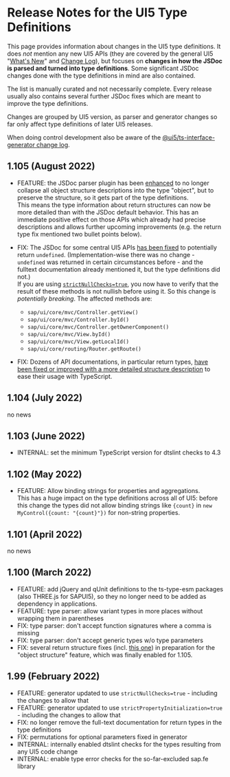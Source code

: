 # Release Notes for the UI5 Type Definitions

This page provides information about changes in the UI5 type definitions. It does *not* mention any new UI5 APIs (they are covered by the general UI5 "[What's New](https://ui5.sap.com/#/topic/99ac68a5b1c3416ab5c84c99fefa250d)" and [Change Log](https://ui5.sap.com/#/releasenotes.html)), but focuses on **changes in how the JSDoc is parsed and turned into type definitions**. Some significant JSDoc changes done with the type definitions in mind are also contained.

The list is manually curated and not necessarily complete. Every release usually also contains several further JSDoc fixes which are meant to improve the type definitions.

Changes are grouped by UI5 version, as parser and generator changes so far only affect type definitions of later UI5 releases.

When doing control development also be aware of the [@ui5/ts-interface-generator change log](https://github.com/SAP/ui5-typescript/blob/main/packages/ts-interface-generator/CHANGELOG.md).


## 1.105 (August 2022)

* FEATURE: the JSDoc parser plugin has been [enhanced](https://github.com/SAP/openui5/commit/dae14be1a2b7ad7a4dbe4b084ba925328ca3da5e) to no longer collapse all object structure descriptions into the type "object", but to preserve the structure, so it gets part of the type definitions.<br>
This means the type information about return structures can now be more detailed than with the JSDoc default behavior. This has an immediate positive effect on those APIs which already had precise descriptions and allows further upcoming improvements (e.g. the return type fix mentioned two bullet points below).

* FIX: The JSDoc for some central UI5 APIs [has been fixed](https://github.com/SAP/openui5/commit/78e6c31c36068a62de7df591b8d2c10d925445c7) to potentially return `undefined`. (Implementation-wise there was no change - `undefined` was returned in certain circumstances before - and the fulltext documentation already mentioned it, but the type definitions did not.)<br>
If you are using [`strictNullChecks=true`](https://www.typescriptlang.org/tsconfig/#strictNullChecks), you now have to verify that the result of these methods is not nullish before using it. So this change is *potentially breaking*. The affected methods are:
  * `sap/ui/core/mvc/Controller.getView()`
  * `sap/ui/core/mvc/Controller.byId()`
  * `sap/ui/core/mvc/Controller.getOwnerComponent()`
  * `sap/ui/core/mvc/View.byId()`
  * `sap/ui/core/mvc/View.getLocalId()`
  * `sap/ui/core/routing/Router.getRoute()`

* FIX: Dozens of API documentations, in particular return types, [have been fixed or improved with a more detailed structure description](https://github.com/SAP/openui5/commit/a43178b8980b00b5c198d0640864f639de3f60b6) to ease their usage with TypeScript.



## 1.104 (July 2022)

no news

## 1.103 (June 2022)

* INTERNAL: set the minimum TypeScript version for dtslint checks to 4.3

## 1.102 (May 2022)

* FEATURE: Allow binding strings for properties and aggregations.<br>
This has a huge impact on the type definitions across all of UI5: before this change the types did not allow binding strings like `{count}` in `new MyControl({count: "{count}"})` for non-string properties.

## 1.101 (April 2022)

no news

## 1.100 (March 2022)

* FEATURE: add jQuery and qUnit definitions to the ts-type-esm packages (also THREE.js for SAPUI5), so they no longer need to be added as dependency in applications.
* FEATURE: type parser: allow variant types in more places without wrapping them in parentheses
* FIX: type parser: don't accept function signatures where a comma is missing
* FIX: type parser: don't accept generic types w/o type parameters
* FIX: several return structure fixes (incl. [this one](https://github.com/SAP/openui5/commit/0ae83355922042fccc4a001cff0402b42126e780)) in preparation for the "object structure" feature, which was finally enabled for 1.105.

## 1.99 (February 2022)

* FEATURE: generator updated to use `strictNullChecks=true` - including the changes to allow that
* FEATURE: generator updated to use `strictPropertyInitialization=true` - including the changes to allow that
* FIX: no longer remove the full-text documentation for return types in the type definitions
* FIX: permutations for optional parameters fixed in generator
* INTERNAL: internally enabled dtslint checks for the types resulting from any UI5 code change
* INTERNAL: enable type error checks for the so-far-excluded sap.fe library 
